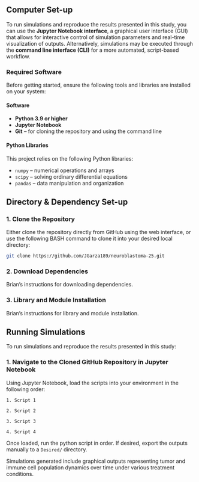 ## Computer Set-up

To run simulations and reproduce the results presented in this study, you can use the **Jupyter Notebook interface**, a graphical user interface (GUI) that allows for interactive control of simulation parameters and real-time visualization of outputs. Alternatively, simulations may be executed through the **command line interface (CLI)** for a more automated, script-based workflow.

### Required Software

Before getting started, ensure the following tools and libraries are installed on your system:

#### Software

- **Python 3.9 or higher**  
- **Jupyter Notebook**  
- **Git** – for cloning the repository and using the command line

#### Python Libraries

This project relies on the following Python libraries:

- `numpy` – numerical operations and arrays  
- `scipy` – solving ordinary differential equations  
- `pandas` – data manipulation and organization  

## Directory & Dependency Set-up

### 1. Clone the Repository

Either clone the repository directly from GitHub using the web interface, or use the following BASH command to clone it into your desired local directory:

```bash
git clone https://github.com/JGarza189/neuroblastoma-25.git
```

### 2. Download Dependencies

Brian’s instructions for downloading dependencies.

### 3. Library and Module Installation

Brian’s instructions for library and module installation.

## Running Simulations
To run simulations and reproduce the results presented in this study:

### 1. Navigate to the Cloned GitHub Repository in Jupyter Notebook

Using Jupyter Notebook, load the scripts into your environment in the following order:

```
1. Script 1

2. Script 2

3. Script 3

4. Script 4
```

Once loaded, run the python script in order. If desired, export the outputs manually to a `Desired/` directory.

Simulations generated include graphical outputs representing tumor and immune cell population dynamics over time under various treatment conditions.